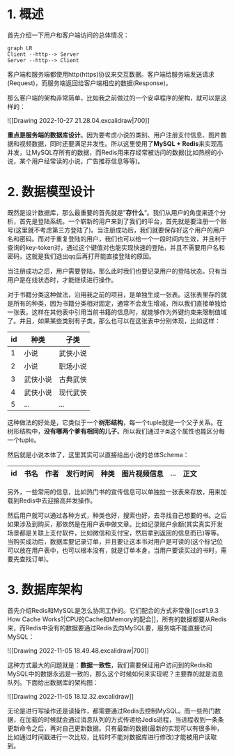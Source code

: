 # 1. 概述

首先介绍一下用户和客户端访问的总体情况：

```mermaid
graph LR
Client --http--> Server
Server --http--> Client
```

客户端和服务端都使用http(https)协议来交互数据。客户端给服务端发送请求(Request)，而服务端返回给客户端相应的数据(Response)。

那么客户端的架构非常简单，比如我之前做过的一个安卓程序的架构，就可以是这样的：

![[Drawing 2022-10-27 21.28.04.excalidraw|700]]

**重点是服务端的数据库设计**。因为要考虑小说的类别、用户注册支付信息、图片数据和视频数据，同时还要满足并发性。所以这里使用了**MySQL + Redis**来实现高并发，让MySQL存所有的数据，而Redis用来存经常被访问的数据(比如热榜的小说，某个用户经常读的小说，广告推荐信息等等)。

# 2. 数据模型设计

既然是设计数据库，那么最重要的首先就是”**存什么**“。我们从用户的角度来逐个分析，首先是登陆系统。一个崭新的用户来到了我们的平台，首先就是要注册一个账号(这里就不考虑第三方登陆了)。当注册成功后，我们就要保存好这个用户的用户名和密码。而对于重复登陆的用户，我们也可以给一个一段时间内生效，并且利于查询的key-token对，通过这个键值对也能实现快速的登陆，并且不需要用户名和密码，这就是我们退出qq后再打开能直接登陆的原因。

当注册成功之后，用户需要登陆，那么此时我们也要记录用户的登陆状态。只有当用户是在线状态时，才能继续进行操作。

对于书籍分类这种做法，沿用我之前的项目，是单独生成一张表。这张表里存的就是所有的种类，因为书籍分类相对固定，通常不会发生增减，所以我们直接单独给一张表。这样在其他表中引用当前书籍的信息时，就能够作为外键约束来限制值域了。并且，如果某些类别有子类，那么也可以在这张表中分别体现，比如这样：

id | 种类 | 子类
-- | -- | --
1 | 小说 | 武侠小说
2 | 小说 | 职场小说
3 | 武侠小说 | 古典武侠
4 | 武侠小说 | 现代武侠
5 | ... | ...

这种做法的好处是，它类似于一个**树形结构**，每一个tuple就是一个父子关系。在树形结构中，**没有哪两个爹有相同的儿子**。所以我们通过`子类`这个属性也能区分每一个tuple。

然后就是小说本体了，这里其实可以直接给出小说的总体Schema：

id | 书名 | 作者 | 发行时间 | 种类 | 图片视频信息 |  ... | 正文
-- | -- | -- | -- | -- | -- | -- | --

另外，一些常用的信息，比如热门书的宣传信息可以单独拉一张表来存放，用来加载到Redis中去迎接高并发操作。

然后用户就可以通过各种方式，种类也好，搜索也好，去寻找自己想要的书。之后如果涉及到购买，那依然是在用户表中做文章。比如记录账户余额(其实真实开发场景都是关联上支付软件，比如微信和支付宝，然后拿到返回的信息而已)等等。当购买成功后，数据库要记录订单，并且要让这本书对用户是可读的(这个标记位可以放在用户表中，也可以根本没有，就是订单本身，当用户要读买过的书时，需要先查找订单)。

# 3. 数据库架构

首先介绍Redis和MySQL是怎么协同工作的。它们配合的方式非常像[[cs#1.9.3 How Cache Works?|CPU的Cache和Memory的配合]]，所有的数据都要从Redis来，而Redis中没有的数据要通过Redis去向MySQL要，服务端不能直接访问MySQL：

![[Drawing 2022-11-05 18.49.48.excalidraw|700]]

这种方式最大的问题就是：**数据一致性**，我们需要保证用户访问到的Redis和MySQL中的数据永远是一致的，那么这个时候如何来实现呢？主要靠的就是消息队列。下面给出数据库的架构图：

![[Drawing 2022-11-05 18.12.32.excalidraw]]

无论是进行写操作还是读操作，都需要通过Redis去控制MySQL。而一些热门数据，在加载的时候就会通过消息队列的方式传递给Jedis进程，当进程收到一条条更新命令之后，再对自己更新数据。只有最新的数据(最新的实现可以有很多种，比如通过时间戳进行一次比较，比较时不能对数据库进行修改)才能被用户读取到。
